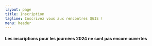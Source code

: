 ```yaml
---
layout: page
title: Inscription
tagline: Inscrivez vous aux rencontres QGIS !
menu: header
---
```



#### Les inscriptions pour les journées 2024 ne sont pas encore ouvertes
